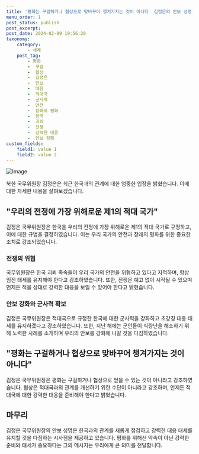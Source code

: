 ```yaml
---
title: '평화는 구걸하거나 협상으로 맞바꾸어 챙겨가지는 것이 아니다  김정은의 안보 성명'
menu_order: 1
post_status: publish
post_excerpt: 
post_date: 2024-02-09 19:56:20
taxonomy:
    category:
        - 세계
    post_tag:
        - 평화
        -  구걸
        -  협상
        -  김정은
        -  안보
        -  대응
        -  적대국
        -  군사력
        -  안전
        -  장래의 평화
        -  한국
        -  괴뢰
        -  전쟁
        -  강력한 대응
        -  안보 강화
custom_fields:
    field1: value 1
    field2: value 2
---
```


![Image](https://imgnews.pstatic.net/image/087/2024/02/09/0001025270_001_20240209091601193.png?type=w647)

북한 국무위원장 김정은은 최근 한국과의 관계에 대한 엄중한 입장을 밝혔습니다. 이에 대한 자세한 내용을 살펴보겠습니다.
## "우리의 전정에 가장 위해로운 제1의 적대 국가"
김정은 국무위원장은 한국을 우리의 전정에 가장 위해로운 제1의 적대 국가로 규정하고, 이에 대한 규범을 결정하였습니다. 이는 우리 국가의 안전과 장래의 평화를 위한 중요한 조치로 강조되었습니다.
### 전쟁의 위협
국무위원장은 한국 괴뢰 족속들이 우리 국가의 안전을 위협하고 있다고 지적하며, 항상 임전 태세를 유지해야 한다고 강조하였습니다. 또한, 전쟁은 예고 없이 시작될 수 있으며 언제든 적을 상대로 강력한 대응을 보일 수 있어야 한다고 밝혔습니다.
### 안보 강화와 군사력 확보
김정은 국무위원장은 적대국으로 규정한 한국에 대한 군사력을 강화하고 초강경 대응 태세를 유지하겠다고 강조하였습니다. 또한, 지난 해에는 군인들이 식량난을 해소하기 위해 노력한 사례를 소개하며 우리의 안보를 강화해 나갈 것을 다짐하였습니다.
## "평화는 구걸하거나 협상으로 맞바꾸어 챙겨가지는 것이 아니다"
김정은 국무위원장은 평화는 구걸하거나 협상으로 얻을 수 있는 것이 아니라고 강조하였습니다. 협상은 적대국과의 관계를 개선하기 위한 수단이 아니라고 강조하며, 언제든 적대국에 대한 강력한 대응을 준비해야 한다고 밝혔습니다.
## 마무리
김정은 국무위원장의 안보 성명은 한국과의 관계를 새롭게 점검하고 강력한 대응 태세를 유지할 것을 다짐하는 시사점을 제공하고 있습니다. 평화를 위해선 약속이 아닌 강력한 준비와 태세가 중요하다는 그의 메시지는 우리에게 큰 의미를 전달합니다.
